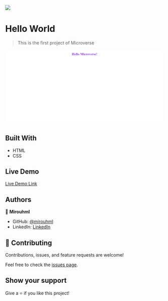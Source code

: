 ![](https://img.shields.io/badge/Microverse-blueviolet)

# Hello World

> This is the first project of Microverse

![screenshot](./home_page.png)

## Built With

- HTML
- CSS

## Live Demo

[Live Demo Link](https://livedemo.com)

## Authors

👤 **Mirouhml**

- GitHub: [@mirouhml](https://github.com/mirouhml)
- LinkedIn: [LinkedIn](https://www.linkedin.com/in/ammar-hamlaoui-514909189/)


## 🤝 Contributing

Contributions, issues, and feature requests are welcome!

Feel free to check the [issues page](../../issues/).

## Show your support

Give a ⭐️ if you like this project!
